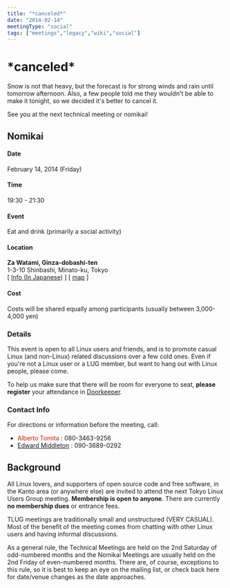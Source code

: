 ```yaml
---
title: "*canceled*"
date: "2014-02-14"
meetingType: "social"
tags: ["meetings","legacy","wiki","social"]
---
```


<h1 id="canceled">*canceled*</h1>
<p>Snow is not that heavy, but the forecast is for strong winds and rain until tomorrow afternoon. Also, a few people told me they wouldn't be able to make it tonight, so we decided it's better to cancel it.</p>
<p>See you at the next technical meeting or nomikai!</p>
<h2 id="nomikai">Nomikai</h2>
<h4 id="date">Date</h4>
<p>February 14, 2014 (Friday)</p>
<h4 id="time">Time</h4>
<p>19:30 - 21:30</p>
<h4 id="event">Event</h4>
<p>Eat and drink (primarily a social activity)</p>
<h4 id="location">Location</h4>
<p><strong>Za Watami, Ginza-dobashi-ten</strong><br />
1-3-10 Shinbashi, Minato-ku, Tokyo<br />
[ <a href="http://r.gnavi.co.jp/a273568/">Info (In Japanese)</a> ]
[ <a href="http://r.gnavi.co.jp/a273568/map/">map</a> ]</p>
<h4 id="cost">Cost</h4>
<p>Costs will be shared equally among participants (usually between 3,000-4,000 yen)</p>
<h3 id="details">Details</h3>
<p>This event is open to all Linux users and friends, and is to promote casual Linux (and non-Linux) related discussions over a few cold ones. Even if you're not a Linux user or a LUG member, but want to hang out with Linux people, please come.</p>
<p>To help us make sure that there will be room for everyone to seat, <strong>please register</strong> your attendance in <a href="http://tlug.doorkeeper.jp/">Doorkeeper</a>.</p>
<h3 id="contact_info">Contact Info</h3>
<p>For directions or information before the meeting, call:</p>
<ul>
<li><font color="#CC2200">Alberto Tomita</font> : 080-3463-9256</li>
<li><a href="./Edward_Middleton">Edward Middleton</a> : 090-3689-0292</li>
</ul>

<h2 id="introduction">Background</h2>
<p>All Linux lovers, and supporters of open source code and free software, in the Kanto area (or anywhere else) are invited to attend the next Tokyo Linux Users Group meeting. <b>Membership is open to anyone</b>. There are currently <b>no membership dues</b> or entrance fees.</p>
<p>TLUG meetings are traditionally small and unstructured (VERY CASUAL). Most of the benefit of the meeting comes from chatting with other Linux users and having informal discussions.</p>
<p>As a general rule, the Technical Meetings are held on the 2nd Saturday of odd-numbered months and the Nomikai Meetings are usually held on the 2nd Friday of even-numbered months. There are, of course, exceptions to this rule, so it is best to keep an eye on the mailing list, or check back here for date/venue changes as the date approaches.</p>
